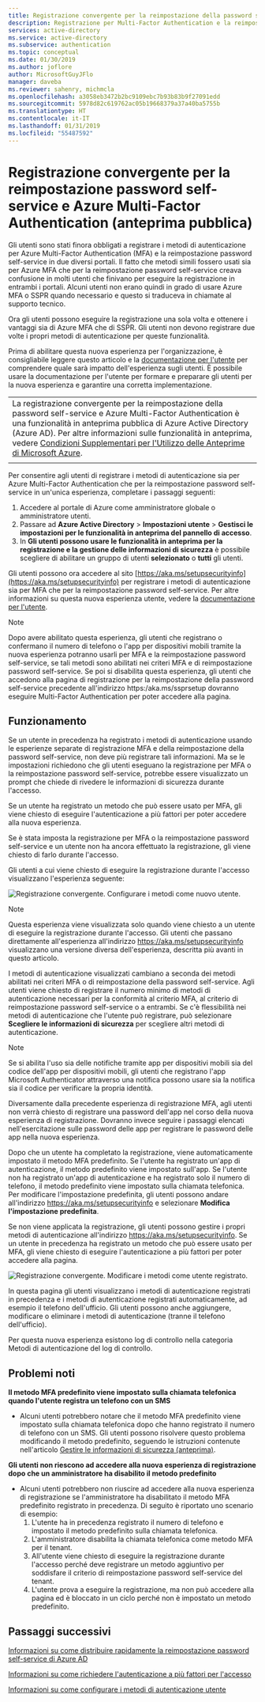 ```yaml
---
title: Registrazione convergente per la reimpostazione della password self-service di Azure AD e Multi-Factor Authentication (anteprima pubblica)
description: Registrazione per Multi-Factor Authentication e la reimpostazione della password self-service di Azure AD (anteprima pubblica)
services: active-directory
ms.service: active-directory
ms.subservice: authentication
ms.topic: conceptual
ms.date: 01/30/2019
ms.author: joflore
author: MicrosoftGuyJFlo
manager: daveba
ms.reviewer: sahenry, michmcla
ms.openlocfilehash: a3058eb3472b2bc9109ebc7b93b83b9f27091edd
ms.sourcegitcommit: 5978d82c619762ac05b19668379a37a40ba5755b
ms.translationtype: HT
ms.contentlocale: it-IT
ms.lasthandoff: 01/31/2019
ms.locfileid: "55487592"
---
```

# <a name="converged-registration-for-self-service-password-reset-and-azure-multi-factor-authentication-public-preview"></a>Registrazione convergente per la reimpostazione password self-service e Azure Multi-Factor Authentication (anteprima pubblica)

Gli utenti sono stati finora obbligati a registrare i metodi di autenticazione per Azure Multi-Factor Authentication (MFA) e la reimpostazione password self-service in due diversi portali. Il fatto che metodi simili fossero usati sia per Azure MFA che per la reimpostazione password self-service creava confusione in molti utenti che finivano per eseguire la registrazione in entrambi i portali. Alcuni utenti non erano quindi in grado di usare Azure MFA o SSPR quando necessario e questo si traduceva in chiamate al supporto tecnico. 

Ora gli utenti possono eseguire la registrazione una sola volta e ottenere i vantaggi sia di Azure MFA che di SSPR. Gli utenti non devono registrare due volte i propri metodi di autenticazione per queste funzionalità.  

Prima di abilitare questa nuova esperienza per l'organizzazione, è consigliabile leggere questo articolo e la [documentazione per l'utente](https://aka.ms/securityinfoguide) per comprendere quale sarà impatto dell'esperienza sugli utenti. È possibile usare la documentazione per l'utente per formare e preparare gli utenti per la nuova esperienza e garantire una corretta implementazione.

|     |
| --- |
| La registrazione convergente per la reimpostazione della password self-service e Azure Multi-Factor Authentication è una funzionalità in anteprima pubblica di Azure Active Directory (Azure AD). Per altre informazioni sulle funzionalità in anteprima, vedere [Condizioni Supplementari per l'Utilizzo delle Anteprime di Microsoft Azure](https://azure.microsoft.com/support/legal/preview-supplemental-terms/).|
|     |

Per consentire agli utenti di registrare i metodi di autenticazione sia per Azure Multi-Factor Authentication che per la reimpostazione password self-service in un'unica esperienza, completare i passaggi seguenti:

1. Accedere al portale di Azure come amministratore globale o amministratore utenti.
2. Passare ad **Azure Active Directory** > **Impostazioni utente** > **Gestisci le impostazioni per le funzionalità in anteprima del pannello di accesso**.
3. In **Gli utenti possono usare le funzionalità in anteprima per la registrazione e la gestione delle informazioni di sicurezza** è possibile scegliere di abilitare un gruppo di utenti **selezionato** o **tutti** gli utenti.

Gli utenti possono ora accedere al sito [https://aka.ms/setupsecurityinfo](https://aka.ms/setupsecurityinfo) per registrare i metodi di autenticazione sia per MFA che per la reimpostazione password self-service. Per altre informazioni su questa nuova esperienza utente, vedere la [documentazione per l'utente](https://aka.ms/securityinfoguide).  

> [!NOTE]
> Dopo avere abilitato questa esperienza, gli utenti che registrano o confermano il numero di telefono o l'app per dispositivi mobili tramite la nuova esperienza potranno usarli per MFA e la reimpostazione password self-service, se tali metodi sono abilitati nei criteri MFA e di reimpostazione password self-service. Se poi si disabilita questa esperienza, gli utenti che accedono alla pagina di registrazione per la reimpostazione della password self-service precedente all'indirizzo https:/aka.ms/ssprsetup dovranno eseguire Multi-Factor Authentication per poter accedere alla pagina.  

## <a name="how-it-works"></a>Funzionamento

Se un utente in precedenza ha registrato i metodi di autenticazione usando le esperienze separate di registrazione MFA e della reimpostazione della password self-service, non deve più registrare tali informazioni. Ma se le impostazioni richiedono che gli utenti eseguano la registrazione per MFA o la reimpostazione password self-service, potrebbe essere visualizzato un prompt che chiede di rivedere le informazioni di sicurezza durante l'accesso.

Se un utente ha registrato un metodo che può essere usato per MFA, gli viene chiesto di eseguire l'autenticazione a più fattori per poter accedere alla nuova esperienza.

Se è stata imposta la registrazione per MFA o la reimpostazione password self-service e un utente non ha ancora effettuato la registrazione, gli viene chiesto di farlo durante l'accesso.

Gli utenti a cui viene chiesto di eseguire la registrazione durante l'accesso visualizzano l'esperienza seguente:

![Registrazione convergente. Configurare i metodi come nuovo utente.](./media/concept-registration-mfa-sspr-converged/concept-registration-add-methods.png)

> [!NOTE]
> Questa esperienza viene visualizzata solo quando viene chiesto a un utente di eseguire la registrazione durante l'accesso. Gli utenti che passano direttamente all'esperienza all'indirizzo https://aka.ms/setupsecurityinfo visualizzano una versione diversa dell'esperienza, descritta più avanti in questo articolo.

I metodi di autenticazione visualizzati cambiano a seconda dei metodi abilitati nei criteri MFA o di reimpostazione della password self-service. Agli utenti viene chiesto di registrare il numero minimo di metodi di autenticazione necessari per la conformità al criterio MFA, al criterio di reimpostazione password self-service o a entrambi. Se c'è flessibilità nei metodi di autenticazione che l'utente può registrare, può selezionare **Scegliere le informazioni di sicurezza** per scegliere altri metodi di autenticazione.  

> [!NOTE]
> Se si abilita l'uso sia delle notifiche tramite app per dispositivi mobili sia del codice dell'app per dispositivi mobili, gli utenti che registrano l'app Microsoft Authenticator attraverso una notifica possono usare sia la notifica sia il codice per verificare la propria identità.

Diversamente dalla precedente esperienza di registrazione MFA, agli utenti non verrà chiesto di registrare una password dell'app nel corso della nuova esperienza di registrazione. Dovranno invece seguire i passaggi elencati nell'esercitazione sulle password delle app per registrare le password delle app nella nuova esperienza.  

Dopo che un utente ha completato la registrazione, viene automaticamente impostato il metodo MFA predefinito. Se l'utente ha registrato un'app di autenticazione, il metodo predefinito viene impostato sull'app. Se l'utente non ha registrato un'app di autenticazione e ha registrato solo il numero di telefono, il metodo predefinito viene impostato sulla chiamata telefonica. Per modificare l'impostazione predefinita, gli utenti possono andare all'indirizzo https://aka.ms/setupsecurityinfo e selezionare **Modifica l'impostazione predefinita**.  

Se non viene applicata la registrazione, gli utenti possono gestire i propri metodi di autenticazione all'indirizzo https://aka.ms/setupsecurityinfo. Se un utente in precedenza ha registrato un metodo che può essere usato per MFA, gli viene chiesto di eseguire l'autenticazione a più fattori per poter accedere alla pagina.  

![Registrazione convergente. Modificare i metodi come utente registrato.](./media/concept-registration-mfa-sspr-converged/concept-registration-edit-methods.png)

In questa pagina gli utenti visualizzano i metodi di autenticazione registrati in precedenza e i metodi di autenticazione registrati automaticamente, ad esempio il telefono dell'ufficio. Gli utenti possono anche aggiungere, modificare o eliminare i metodi di autenticazione (tranne il telefono dell'ufficio).  

Per questa nuova esperienza esistono log di controllo nella categoria Metodi di autenticazione del log di controllo.  

## <a name="known-issues"></a>Problemi noti

**Il metodo MFA predefinito viene impostato sulla chiamata telefonica quando l'utente registra un telefono con un SMS**

   * Alcuni utenti potrebbero notare che il metodo MFA predefinito viene impostato sulla chiamata telefonica dopo che hanno registrato il numero di telefono con un SMS. Gli utenti possono risolvere questo problema modificando il metodo predefinito, seguendo le istruzioni contenute nell'articolo [Gestire le informazioni di sicurezza (anteprima)](../user-help/security-info-manage-settings.md#change-your-info).

**Gli utenti non riescono ad accedere alla nuova esperienza di registrazione dopo che un amministratore ha disabilito il metodo predefinito**

   * Alcuni utenti potrebbero non riuscire ad accedere alla nuova esperienza di registrazione se l'amministratore ha disabilitato il metodo MFA predefinito registrato in precedenza. Di seguito è riportato uno scenario di esempio:
      1. L'utente ha in precedenza registrato il numero di telefono e impostato il metodo predefinito sulla chiamata telefonica.
      2. L'amministratore disabilita la chiamata telefonica come metodo MFA per il tenant.
      3. All'utente viene chiesto di eseguire la registrazione durante l'accesso perché deve registrare un metodo aggiuntivo per soddisfare il criterio di reimpostazione password self-service del tenant.
      4. L'utente prova a eseguire la registrazione, ma non può accedere alla pagina ed è bloccato in un ciclo perché non è impostato un metodo predefinito.

## <a name="next-steps"></a>Passaggi successivi

[Informazioni su come distribuire rapidamente la reimpostazione password self-service di Azure AD](howto-sspr-deployment.md)

[Informazioni su come richiedere l'autenticazione a più fattori per l'accesso](howto-mfa-getstarted.md)

[Informazioni su come configurare i metodi di autenticazione utente](https://aka.ms/securityinfoguide)
